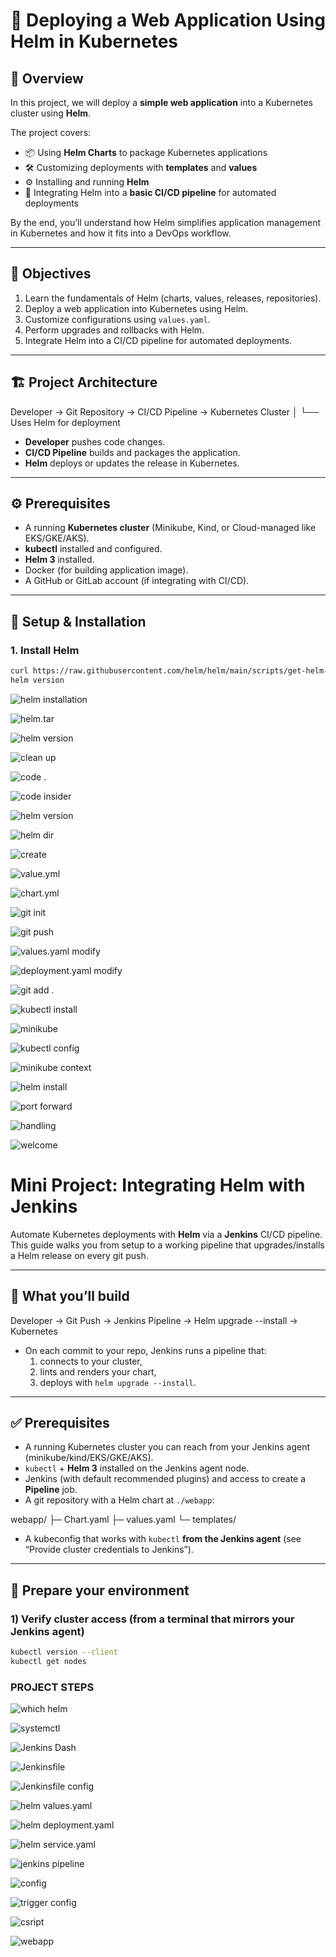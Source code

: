 # 🚀 Deploying a Web Application Using Helm in Kubernetes

## 📖 Overview
In this project, we will deploy a **simple web application** into a Kubernetes cluster using **Helm**.  

The project covers:  
- 📦 Using **Helm Charts** to package Kubernetes applications  
- 🛠️ Customizing deployments with **templates** and **values**  
- ⚙️ Installing and running **Helm**  
- 🔄 Integrating Helm into a **basic CI/CD pipeline** for automated deployments  

By the end, you’ll understand how Helm simplifies application management in Kubernetes and how it fits into a DevOps workflow.

---

## 🎯 Objectives
1. Learn the fundamentals of Helm (charts, values, releases, repositories).  
2. Deploy a web application into Kubernetes using Helm.  
3. Customize configurations using `values.yaml`.  
4. Perform upgrades and rollbacks with Helm.  
5. Integrate Helm into a CI/CD pipeline for automated deployments.  

---

## 🏗️ Project Architecture


Developer → Git Repository → CI/CD Pipeline → Kubernetes Cluster
│
└── Uses Helm for deployment


- **Developer** pushes code changes.  
- **CI/CD Pipeline** builds and packages the application.  
- **Helm** deploys or updates the release in Kubernetes.  

---

## ⚙️ Prerequisites
- A running **Kubernetes cluster** (Minikube, Kind, or Cloud-managed like EKS/GKE/AKS).  
- **kubectl** installed and configured.  
- **Helm 3** installed.  
- Docker (for building application image).  
- A GitHub or GitLab account (if integrating with CI/CD).  

---

## 🔧 Setup & Installation

### 1. Install Helm
```bash
curl https://raw.githubusercontent.com/helm/helm/main/scripts/get-helm-3 | bash
helm version
```

![helm installation](image-1.png)

![helm.tar](image-2.png)

![helm version](image-3.png)

![clean up](image-4.png)

![code .](image-5.png)

![code insider](image-6.png)

![helm version](image-7.png)

![helm dir](image-8.png)

![create](image-9.png)

![value.yml](image-10.png)

![chart.yml](image-11.png)

![git init](image-12.png)

![git push](image-13.png)

![values.yaml modify](image-14.png)

![deployment.yaml modify](image-15.png)

![git add .](image-16.png)

![kubectl install](image-17.png)

![minikube](image-18.png)

![kubectl config](image-19.png)

![minikube context](image-20.png)

![helm install](image-21.png)

![port forward](image-22.png)

![handling](image-23.png)

![welcome](image-24.png)



# Mini Project: Integrating Helm with Jenkins

Automate Kubernetes deployments with **Helm** via a **Jenkins** CI/CD pipeline.  
This guide walks you from setup to a working pipeline that upgrades/installs a Helm release on every git push.

---

## 🔭 What you’ll build

Developer → Git Push → Jenkins Pipeline → Helm upgrade --install → Kubernetes


- On each commit to your repo, Jenkins runs a pipeline that:
  1) connects to your cluster,
  2) lints and renders your chart,
  3) deploys with `helm upgrade --install`.

---

## ✅ Prerequisites

- A running Kubernetes cluster you can reach from your Jenkins agent (minikube/kind/EKS/GKE/AKS).
- `kubectl` + **Helm 3** installed on the Jenkins agent node.
- Jenkins (with default recommended plugins) and access to create a **Pipeline** job.
- A git repository with a Helm chart at `./webapp`:



webapp/
├─ Chart.yaml
├─ values.yaml
└─ templates/


- A kubeconfig that works with `kubectl` **from the Jenkins agent** (see “Provide cluster credentials to Jenkins”).

---

## 🧰 Prepare your environment

### 1) Verify cluster access (from a terminal that mirrors your Jenkins agent)


```bash
kubectl version --client
kubectl get nodes
```
### PROJECT STEPS

![which helm](image-25.png)

![systemctl](image-26.png)

![Jenkins Dash](image-27.png)

![Jenkinsfile](image-28.png)

![Jenkinsfile config](image-29.png)

![helm values.yaml](image-30.png)

![helm deployment.yaml](image-31.png)

![helm service.yaml](image-32.png)

![jenkins pipeline](image-33.png)

![config](image-34.png)

![trigger config](image-35.png)

![csript](image-36.png)

![webapp](image-37.png)
